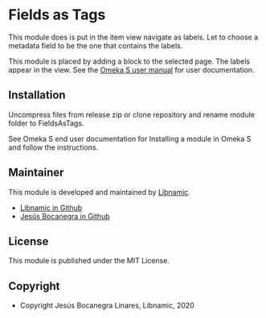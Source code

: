 # Fields as Tags

This module does is put in the item view navigate as labels. Let to choose a metadata field to be the one that contains the labels.

This module is placed by adding a block to the selected page. The labels appear in the view.
See the [Omeka S user manual](http://omeka.org/s/docs/user-manual/modules/fedoraconnector/) for user documentation.

## Installation
Uncompress files from release zip or clone repository and rename module folder to FieldsAsTags.

See Omeka S end user documentation for Installing a module in Omeka S and follow the instructions.


## Maintainer


This module is developed and maintained by [Libnamic].
* [Libnamic in Github]
* [Jesús Bocanegra in Github]

## License


This module is published under the MIT License.

## Copyright

* Copyright Jesús Bocanegra Linares, Libnamic, 2020


[Libnamic]: https://libnamic.com/?ref=GAModuleOmekaS&amp;pos=readme
[Google Analytics]: https://github.com/Libnamic/Omeka-S-GoogleAnalytics
[Module Support]: https://github.com/Libnamic/Omeka-S-GoogleAnalytics/issues
[Omeka S]: https://omeka.org/s
[Installing a module in Omeka S]: http://dev.omeka.org/docs/s/user-manual/modules/#installing-modules
[Google Analytics help]: https://support.google.com/analytics/answer/1008080
[Libnamic in Github]: https://github.com/Libnamic "Libnamic"
[Jesús Bocanegra in Github]: https://github.com/Boca13 "Jesús Bocanegra"